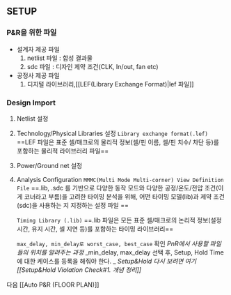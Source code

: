 ## SETUP
### P&R을 위한 파일
- 설계자 제공 파일
  1. netlist 파일 : 합성 결과물
  2. sdc 파일 : 디자인 제약 조건(CLK, In/out, fan etc)
- 공정사 제공 파일
  1. 디지털 라이브러리,[[LEF(Library Exchange Format)|lef 파일]]

### Design Import
1. Netlist 설정
2. Technology/Physical Libraries 설정
	`Library exchange format(.lef)`
    ==LEF 파일은 표준 셀/매크로의 물리적 정보(셀/핀 이름, 셀/핀 치수/ 차단 등)를 포함하는 물리적 라이브러리 파일==
3. Power/Ground net 설정
4. Analysis Configuration
	`MMMC(Multi Mode Multi-corner) View Definition File`
	==.lib, .sdc 를 기반으로 다양한 동작 모드와 다양한 공정/온도/전압 조건(이게 코너라고 부름)을 고려한 타이밍 분석을 위해, 어떤 타이밍 모델(lib)과 제약 조건(sdc)을 사용하는 지 지정하는 설정 파일 ==
	   
	`Timing Library (.lib)`
	==.lib 파일은 모든 표준 셀/매크로의 논리적 정보(설정 시간, 유지 시간, 셀 지연 등)를 포함하는 타이밍 라이브러리==
	   
	`max_delay, min_delay로 worst_case, best_case`  확인
_PnR에서 사용할 파일들의 위치를 알려주는 과정_
_min_delay, max_delay 선택 후, Setup, Hold Time에 대한 케이스를 등록을 해줘야 한다. _
_Setup&Hold 다시 보려면 여기 [[Setup&Hold Violation Check#1. 개념 정리]]_

다음 [[Auto P&R (FLOOR PLAN)]]